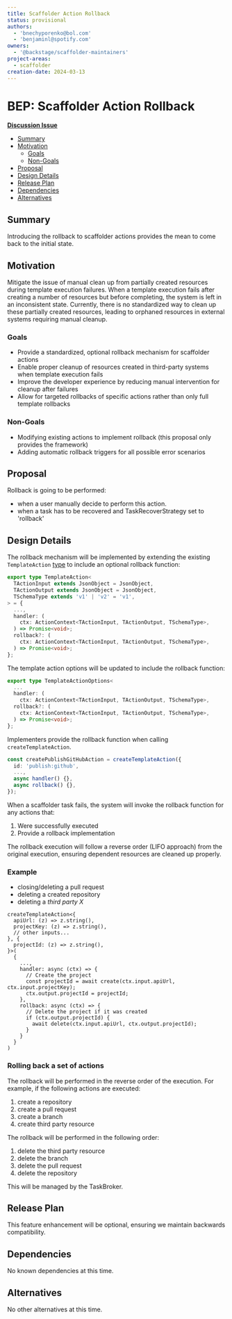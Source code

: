 ```yaml
---
title: Scaffolder Action Rollback
status: provisional
authors:
  - 'bnechyporenko@bol.com'
  - 'benjaminl@spotify.com'
owners:
  - '@backstage/scaffolder-maintainers'
project-areas:
  - scaffolder
creation-date: 2024-03-13
---
```


# BEP: Scaffolder Action Rollback

[**Discussion Issue**](https://github.com/backstage/backstage/issues/28818)

- [Summary](#summary)
- [Motivation](#motivation)
  - [Goals](#goals)
  - [Non-Goals](#non-goals)
- [Proposal](#proposal)
- [Design Details](#design-details)
- [Release Plan](#release-plan)
- [Dependencies](#dependencies)
- [Alternatives](#alternatives)

## Summary

Introducing the rollback to scaffolder actions provides the mean to come back to the initial state.

## Motivation

Mitigate the issue of manual clean up from partially created resources during template execution failures. When a template execution fails after creating a number of resources but before completing, the system is left in an inconsistent state. Currently, there is no standardized way to clean up these partially created resources, leading to orphaned resources in external systems requiring manual cleanup.

### Goals

- Provide a standardized, optional rollback mechanism for scaffolder actions
- Enable proper cleanup of resources created in third-party systems when template execution fails
- Improve the developer experience by reducing manual intervention for cleanup after failures
- Allow for targeted rollbacks of specific actions rather than only full template rollbacks

### Non-Goals

- Modifying existing actions to implement rollback (this proposal only provides the framework)
- Adding automatic rollback triggers for all possible error scenarios

## Proposal

Rollback is going to be performed:

- when a user manually decide to perform this action.
- when a task has to be recovered and TaskRecoverStrategy set to 'rollback'

## Design Details

The rollback mechanism will be implemented by extending the existing `TemplateAction` [type](https://github.com/backstage/backstage/blob/946721733c1bc76059a12163503c4e959df4ec34/plugins/scaffolder-node/report.api.md?plain=1#L510-L529) to include an optional rollback function:

```typescript
export type TemplateAction<
  TActionInput extends JsonObject = JsonObject,
  TActionOutput extends JsonObject = JsonObject,
  TSchemaType extends 'v1' | 'v2' = 'v1',
> = {
  ...,
  handler: (
    ctx: ActionContext<TActionInput, TActionOutput, TSchemaType>,
  ) => Promise<void>;
  rollback?: (
    ctx: ActionContext<TActionInput, TActionOutput, TSchemaType>,
  ) => Promise<void>;
};
```

The template action options will be updated to include the rollback function:

```typescript
export type TemplateActionOptions<
  ...
  handler: (
    ctx: ActionContext<TActionInput, TActionOutput, TSchemaType>,
  rollback?: (
    ctx: ActionContext<TActionInput, TActionOutput, TSchemaType>,
  ) => Promise<void>;
};
```

Implementers provide the rollback function when calling `createTemplateAction`.

```typescript
const createPublishGitHubAction = createTemplateAction({
  id: 'publish:github',
  ...,
  async handler() {},
  async rollback() {},
});
```

When a scaffolder task fails, the system will invoke the rollback function for any actions that:

1. Were successfully executed
1. Provide a rollback implementation

The rollback execution will follow a reverse order (LIFO approach) from the original execution, ensuring dependent resources are cleaned up properly.

### Example

- closing/deleting a pull request
- deleting a created repository
- deleting a _third party X_

```tsx
createTemplateAction<{
  apiUrl: (z) => z.string(),
  projectKey: (z) => z.string(),
  // other inputs...
}, {
  projectId: (z) => z.string(),
}>(
  {
    ...,
    handler: async (ctx) => {
      // Create the project
      const projectId = await create(ctx.input.apiUrl, ctx.input.projectKey);
      ctx.output.projectId = projectId;
    },
    rollback: async (ctx) => {
      // Delete the project if it was created
      if (ctx.output.projectId) {
        await delete(ctx.input.apiUrl, ctx.output.projectId);
      }
    }
  }
)
```

### Rolling back a set of actions

The rollback will be performed in the reverse order of the execution. For example, if the following actions are executed:

1. create a repository
2. create a pull request
3. create a branch
4. create third party resource

The rollback will be performed in the following order:

1. delete the third party resource
2. delete the branch
3. delete the pull request
4. delete the repository

This will be managed by the TaskBroker.

## Release Plan

<!--
This section should describe the rollout process for any new features. It must take our version policies into account and plan for a phased rollout if this change affects any existing stable APIs.

If there is any particular feedback to be gathered during the rollout, this should be described here as well.
-->

This feature enhancement will be optional, ensuring we maintain backwards compatibility.

## Dependencies

No known dependencies at this time.

## Alternatives

No other alternatives at this time.
